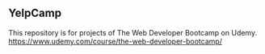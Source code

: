 ## YelpCamp
This repository is for projects of The Web Developer Bootcamp on Udemy.  
https://www.udemy.com/course/the-web-developer-bootcamp/
